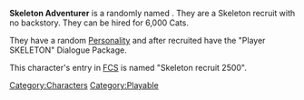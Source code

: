 **Skeleton Adventurer** is a randomly named [](Generic_Recruits.md). They are a Skeleton recruit with
no backstory. They can be hired for 6,000 Cats.

They have a random [Personality](Personality.md "wikilink") and after
recruited have the "Player SKELETON" Dialogue Package.

This character's entry in [FCS](Forgotten_Construction_Set.md "wikilink")
is named "Skeleton recruit 2500".

[Category:Characters](Category:Characters "wikilink")
[Category:Playable](Category:Playable "wikilink")